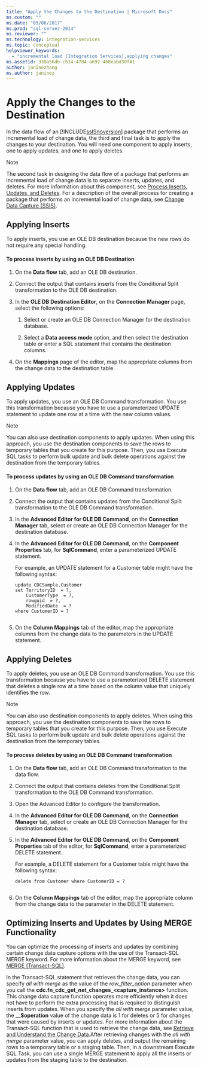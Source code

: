 ```yaml
---
title: "Apply the Changes to the Destination | Microsoft Docs"
ms.custom: ""
ms.date: "03/06/2017"
ms.prod: "sql-server-2014"
ms.reviewer: ""
ms.technology: integration-services
ms.topic: conceptual
helpviewer_keywords: 
  - "incremental load [Integration Services],applying changes"
ms.assetid: 338a56db-cb14-4784-a692-468eabd30f41
author: janinezhang
ms.author: janinez
---
```

# Apply the Changes to the Destination
  In the data flow of an [!INCLUDE[ssISnoversion](../../includes/ssisnoversion-md.md)] package that performs an incremental load of change data, the third and final task is to apply the changes to your destination. You will need one component to apply inserts, one to apply updates, and one to apply deletes.  
  
> [!NOTE]  
>  The second task in designing the data flow of a package that performs an incremental load of change data is to separate inserts, updates, and deletes. For more information about this component, see [Process Inserts, Updates, and Deletes](process-inserts-updates-and-deletes.md). For a description of the overall process for creating a package that performs an incremental load of change data, see [Change Data Capture &#40;SSIS&#41;](change-data-capture-ssis.md).  
  
## Applying Inserts  
 To apply inserts, you use an OLE DB destination because the new rows do not require any special handling.  
  
#### To process inserts by using an OLE DB Destination  
  
1.  On the **Data flow** tab, add an OLE DB destination.  
  
2.  Connect the output that contains inserts from the Conditional Split transformation to the OLE DB destination.  
  
3.  In the **OLE DB Destination Editor**, on the **Connection Manager** page, select the following options:  
  
    1.  Select or create an OLE DB Connection Manager for the destination database.  
  
    2.  Select a **Data access mode** option, and then select the destination table or enter a SQL statement that contains the destination columns.  
  
4.  On the **Mappings** page of the editor, map the appropriate columns from the change data to the destination table.  
  
## Applying Updates  
 To apply updates, you use an OLE DB Command transformation. You use this transformation because you have to use a parameterized UPDATE statement to update one row at a time with the new column values.  
  
> [!NOTE]  
>  You can also use destination components to apply updates. When using this approach, you use the destination components to save the rows to temporary tables that you create for this purpose. Then, you use Execute SQL tasks to perform bulk update and bulk delete operations against the destination from the temporary tables.  
  
#### To process updates by using an OLE DB Command transformation  
  
1.  On the **Data flow** tab, add an OLE DB Command transformation.  
  
2.  Connect the output that contains updates from the Conditional Split transformation to the OLE DB Command transformation.  
  
3.  In the **Advanced Editor for OLE DB Command**, on the **Connection Manager** tab, select or create an OLE DB Connection Manager for the destination database.  
  
4.  In the **Advanced Editor for OLE DB Command**, on the **Component Properties** tab, for **SqlCommand**, enter a parameterized UPDATE statement.  
  
     For example, an UPDATE statement for a Customer table might have the following syntax:  
  
    ```  
    update CDCSample.Customer  
    set TerritoryID  = ?,  
        CustomerType  = ?,  
        rowguid  = ?,  
        ModifiedDate  = ?  
    where CustomerID = ?  
  
    ```  
  
5.  On the **Column Mappings** tab of the editor, map the appropriate columns from the change data to the parameters in the UPDATE statement.  
  
## Applying Deletes  
 To apply deletes, you use an OLE DB Command transformation. You use this transformation because you have to use a parameterized DELETE statement that deletes a single row at a time based on the column value that uniquely identifies the row.  
  
> [!NOTE]  
>  You can also use destination components to apply deletes. When using this approach, you use the destination components to save the rows to temporary tables that you create for this purpose. Then, you use Execute SQL tasks to perform bulk update and bulk delete operations against the destination from the temporary tables.  
  
#### To process deletes by using an OLE DB Command transformation  
  
1.  On the **Data flow** tab, add an OLE DB Command transformation to the data flow.  
  
2.  Connect the output that contains deletes from the Conditional Split transformation to the OLE DB Command transformation.  
  
3.  Open the Advanced Editor to configure the transformation.  
  
4.  In the **Advanced Editor for OLE DB Command**, on the **Connection Manager** tab, select or create an OLE DB Connection Manager for the destination database.  
  
5.  In the **Advanced Editor for OLE DB Command**, on the **Component Properties** tab of the editor, for **SqlCommand**, enter a parameterized DELETE statement.  
  
     For example, a DELETE statement for a Customer table might have the following syntax:  
  
    ```  
    delete from Customer where CustomerID = ?  
  
    ```  
  
6.  On the **Column Mappings** tab of the editor, map the appropriate column from the change data to the parameter in the DELETE statement.  
  
## Optimizing Inserts and Updates by Using MERGE Functionality  
 You can optimize the processing of inserts and updates by combining certain change data capture options with the use of the Transact-SQL MERGE keyword. For more information about the MERGE keyword, see [MERGE &#40;Transact-SQL&#41;](/sql/t-sql/statements/merge-transact-sql).  
  
 In the Transact-SQL statement that retrieves the change data, you can specify *all with merge* as the value of the *row_filter_option* parameter when you call the **cdc.fn_cdc_get_net_changes_<capture_instance>** function. This change data capture function operates more efficiently when it does not have to perform the extra processing that is required to distinguish inserts from updates. When you specify the *all with merge* parameter value, the **__$operation** value of the change data is 1 for deletes or 5 for changes that were caused by inserts or updates. For more information about the Transact-SQL function that is used to retrieve the change data, see [Retrieve and Understand the Change Data](retrieve-and-understand-the-change-data.md).After retrieving changes with the *all with merge* parameter value, you can apply deletes, and output the remaining rows to a temporary table or a staging table. Then, in a downstream Execute SQL Task, you can use a single MERGE statement to apply all the inserts or updates from the staging table to the destination.  
  
  

